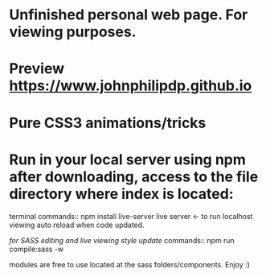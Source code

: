 # Unfinished personal web page. For viewing purposes. 
# Preview https://www.johnphilipdp.github.io
# Pure CSS3 animations/tricks
# Run in your local server using npm after downloading, access to the file directory where index is located:
terminal commands::
npm install live-server
live server <- to run localhost viewing auto reload when code updated.

*for SASS editing and live viewing style update*
commands::
npm run compile:sass -w 



modules are free to use located at the sass folders/components.
Enjoy :)
